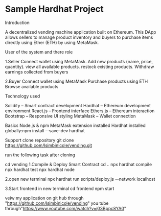 # Sample Hardhat Project

Introduction 

A decentralized vending machine application built on Ethereum. This DApp allows sellers to manage product inventory and buyers to purchase items directly using Ether (ETH) by using MetaMask.

User of the system and there role 

1.Seller 
Connect wallet using MetaMask.
Add new products (name, price, quantity).
view all available products.
restock existing products.
Withdraw earnings collected from buyers

2.Buyer
Connect wallet using MetaMask
Purchase products using ETH
Browse available products

Technology used

Solidity – Smart contract development
Hardhat – Ethereum development environment
React.js – Frontend interface
Ethers.js – Ethereum interaction
Bootstrap – Responsive UI styling
MetaMask – Wallet connection
 
Basics
Node.js & npm
MetaMask extension installed
Hardhat installed globally:npm install --save-dev hardhat

Support
clone repository
git clone https://github.com/Isimbinicole/vending.git

run the following task after cloning 

cd vending
1.Compile & Deploy Smart Contract
cd ..
npx hardhat compile
npx hardhat test
npx hardhat node 


2.open new terminal
npx hardhat run scripts/deploy.js --network localhost


3.Start frontend in new terminal
cd frontend
npm start

 veiw my application on 
git hub through "https://github.com/Isimbinicole/vending"
you tube through"https://www.youtube.com/watch?v=j03Bppc8YA0"







